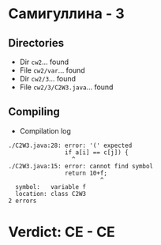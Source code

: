 # Самигуллина - 3
## Directories
- Dir `cw2`... found
- File `cw2/var`... found
- Dir `cw2/3`... found
- File `cw2/3/C2W3.java`... found
## Compiling
- Compilation log
```
./C2W3.java:28: error: '(' expected
                if a[i] == c[j]) {
                  ^
./C2W3.java:15: error: cannot find symbol
                return 10+f;
                          ^
  symbol:   variable f
  location: class C2W3
2 errors

```
# Verdict: **CE** - CE
